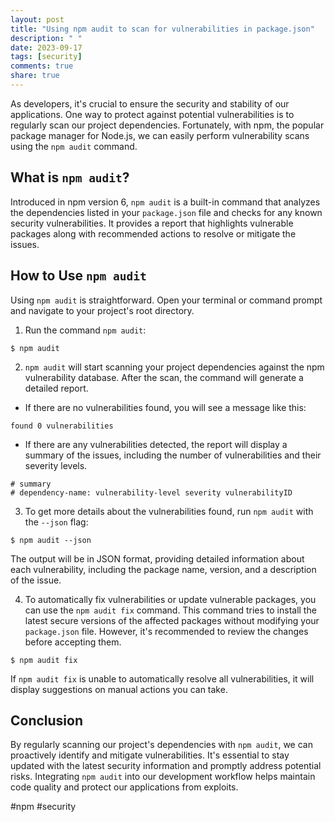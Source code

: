 ```yaml
---
layout: post
title: "Using npm audit to scan for vulnerabilities in package.json"
description: " "
date: 2023-09-17
tags: [security]
comments: true
share: true
---
```


As developers, it's crucial to ensure the security and stability of our applications. One way to protect against potential vulnerabilities is to regularly scan our project dependencies. Fortunately, with npm, the popular package manager for Node.js, we can easily perform vulnerability scans using the `npm audit` command.

## What is `npm audit`?

Introduced in npm version 6, `npm audit` is a built-in command that analyzes the dependencies listed in your `package.json` file and checks for any known security vulnerabilities. It provides a report that highlights vulnerable packages along with recommended actions to resolve or mitigate the issues.

## How to Use `npm audit`

Using `npm audit` is straightforward. Open your terminal or command prompt and navigate to your project's root directory.

1. Run the command `npm audit`:

```shell
$ npm audit
```

2. `npm audit` will start scanning your project dependencies against the npm vulnerability database. After the scan, the command will generate a detailed report.

- If there are no vulnerabilities found, you will see a message like this:

```shell
found 0 vulnerabilities
```

- If there are any vulnerabilities detected, the report will display a summary of the issues, including the number of vulnerabilities and their severity levels.

```shell
# summary
# dependency-name: vulnerability-level severity vulnerabilityID
```

3. To get more details about the vulnerabilities found, run `npm audit` with the `--json` flag:

```shell
$ npm audit --json
```

The output will be in JSON format, providing detailed information about each vulnerability, including the package name, version, and a description of the issue.

4. To automatically fix vulnerabilities or update vulnerable packages, you can use the `npm audit fix` command. This command tries to install the latest secure versions of the affected packages without modifying your `package.json` file. However, it's recommended to review the changes before accepting them.

```shell
$ npm audit fix
```

If `npm audit fix` is unable to automatically resolve all vulnerabilities, it will display suggestions on manual actions you can take.

## Conclusion

By regularly scanning our project's dependencies with `npm audit`, we can proactively identify and mitigate vulnerabilities. It's essential to stay updated with the latest security information and promptly address potential risks. Integrating `npm audit` into our development workflow helps maintain code quality and protect our applications from exploits.

#npm #security